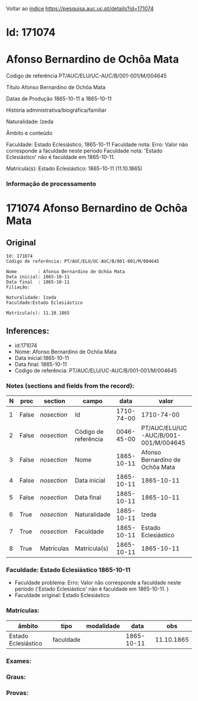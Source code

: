 
Voltar ao [índice](00%20Lista.md)
https://pesquisa.auc.uc.pt/details?id=171074

# Id: 171074
# Afonso Bernardino de Ochôa Mata

Codigo de referência
PT/AUC/ELU/UC-AUC/B/001-001/M/004645

Título
Afonso Bernardino de Ochôa Mata

Datas de Produção
1865-10-11 a 1865-10-11

História administrativa/biográfica/familiar

Naturalidade: Izeda


Âmbito e conteúdo

Faculdade: Estado Eclesiástico, 1865-10-11 
Faculdade nota: Erro: Valor não corresponde a faculdade neste período
Faculdade nota: 'Estado Eclesiástico' não é faculdade em 1865-10-11.  

Matrícula(s):
Estado Eclesiástico: 1865-10-11 (11.10.1865)


### Informação de processamento
# 171074 Afonso Bernardino de Ochôa Mata

## Original
```
Id: 171074
Código de referência: PT/AUC/ELU/UC-AUC/B/001-001/M/004645

Nome        : Afonso Bernardino de Ochôa Mata
Data inicial: 1865-10-11
Data final  : 1865-10-11
Filiação:

Naturalidade: Izeda
Faculdade:Estado Eclesiástico

Matrícula(s): 11.10.1865

```
## Inferences:
* id:171074
* Nome: Afonso Bernardino de Ochôa Mata
* Data inicial:1865-10-11
* Data final: 1865-10-11
* Codigo de referência: PT/AUC/ELU/UC-AUC/B/001-001/M/004645

### Notes (sections and fields from the record):
|N  |proc   |section      |campo                 |data        |valor                                 |obs         |
|---|-------|-------------|----------------------|------------|--------------------------------------|------------|
|1  |False  |*nosection*  |Id                    |1710-74-00  |1710-74-00                            |171074      |
|2  |False  |*nosection*  |Código de referência  |0046-45-00  |PT/AUC/ELU/UC-AUC/B/001-001/M/004645  |            |
|3  |False  |*nosection*  |Nome                  |1865-10-11  |Afonso Bernardino de Ochôa Mata       |            |
|4  |False  |*nosection*  |Data inicial          |1865-10-11  |1865-10-11                            |1865-10-11  |
|5  |False  |*nosection*  |Data final            |1865-10-11  |1865-10-11                            |1865-10-11  |
|6  |True   |*nosection*  |Naturalidade          |1865-10-11  |Izeda                                 |            |
|7  |True   |*nosection*  |Faculdade             |1865-10-11  |Estado Eclesiástico                   |            |
|8  |True   |Matrículas   |Matrícula(s)          |1865-10-11  |1865-10-11                            |11.10.1865  |
### Faculdade: Estado Eclesiástico 1865-10-11 
* Faculdade problema: Erro: Valor não corresponde a faculdade neste período ('Estado Eclesiástico' não é faculdade em 1865-10-11.  )
* Faculdade original: Estado Eclesiástico

### Matrículas:
|âmbito               |tipo       |modalidade|data        |obs         |
|---------------------|-----------|----------|------------|------------|
|Estado Eclesiástico  |faculdade  |          |1865-10-11  |11.10.1865  |

### Exames:

### Graus:

### Provas:


